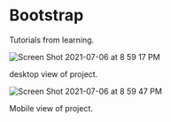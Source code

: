 # Bootstrap
Tutorials from learning.


![Screen Shot 2021-07-06 at 8 59 17 PM](https://user-images.githubusercontent.com/79624453/124698289-64f5e380-de9d-11eb-9c90-c6bcdbf69e06.png)


desktop view of project.

![Screen Shot 2021-07-06 at 8 59 47 PM](https://user-images.githubusercontent.com/79624453/124698310-7343ff80-de9d-11eb-9962-c755027f3565.png)


Mobile view of project.
